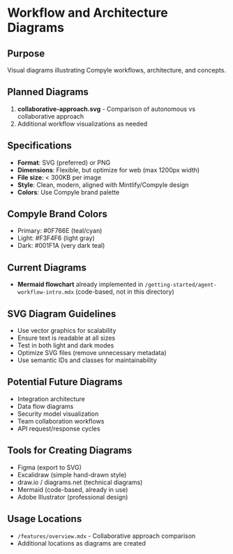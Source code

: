 # Workflow and Architecture Diagrams

## Purpose
Visual diagrams illustrating Compyle workflows, architecture, and concepts.

## Planned Diagrams
1. **collaborative-approach.svg** - Comparison of autonomous vs collaborative approach
2. Additional workflow visualizations as needed

## Specifications
- **Format**: SVG (preferred) or PNG
- **Dimensions**: Flexible, but optimize for web (max 1200px width)
- **File size**: < 300KB per image
- **Style**: Clean, modern, aligned with Mintlify/Compyle design
- **Colors**: Use Compyle brand palette

## Compyle Brand Colors
- Primary: #0F766E (teal/cyan)
- Light: #F3F4F6 (light gray)
- Dark: #001F1A (very dark teal)

## Current Diagrams
- **Mermaid flowchart** already implemented in `/getting-started/agent-workflow-intro.mdx` (code-based, not in this directory)

## SVG Diagram Guidelines
- Use vector graphics for scalability
- Ensure text is readable at all sizes
- Test in both light and dark modes
- Optimize SVG files (remove unnecessary metadata)
- Use semantic IDs and classes for maintainability

## Potential Future Diagrams
- Integration architecture
- Data flow diagrams
- Security model visualization
- Team collaboration workflows
- API request/response cycles

## Tools for Creating Diagrams
- Figma (export to SVG)
- Excalidraw (simple hand-drawn style)
- draw.io / diagrams.net (technical diagrams)
- Mermaid (code-based, already in use)
- Adobe Illustrator (professional design)

## Usage Locations
- `/features/overview.mdx` - Collaborative approach comparison
- Additional locations as diagrams are created
